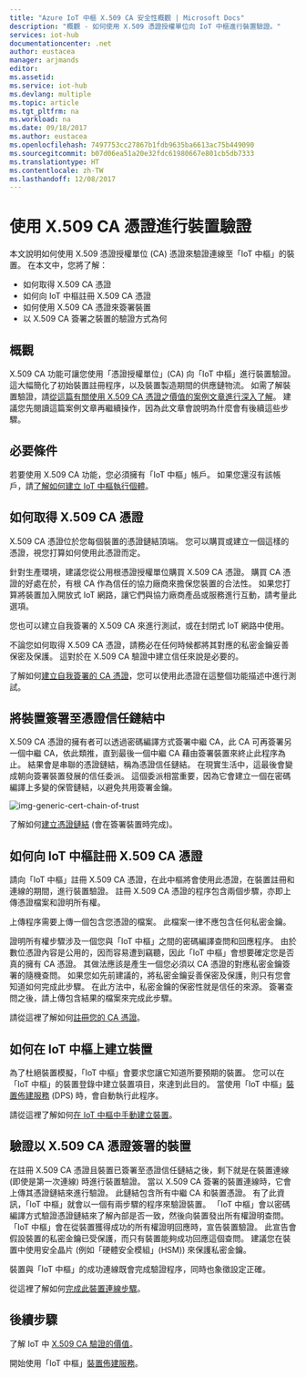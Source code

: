 ```yaml
---
title: "Azure IoT 中樞 X.509 CA 安全性概觀 | Microsoft Docs"
description: "概觀 - 如何使用 X.509 憑證授權單位向 IoT 中樞進行裝置驗證。"
services: iot-hub
documentationcenter: .net
author: eustacea
manager: arjmands
editor: 
ms.assetid: 
ms.service: iot-hub
ms.devlang: multiple
ms.topic: article
ms.tgt_pltfrm: na
ms.workload: na
ms.date: 09/18/2017
ms.author: eustacea
ms.openlocfilehash: 7497753cc27867b1fdb9635ba6613ac75b449090
ms.sourcegitcommit: b07d06ea51a20e32fdc61980667e801cb5db7333
ms.translationtype: HT
ms.contentlocale: zh-TW
ms.lasthandoff: 12/08/2017
---
```

# <a name="device-authentication-using-x509-ca-certificates"></a>使用 X.509 CA 憑證進行裝置驗證

本文說明如何使用 X.509 憑證授權單位 (CA) 憑證來驗證連線至「IoT 中樞」的裝置。  在本文中，您將了解：

* 如何取得 X.509 CA 憑證
* 如何向 IoT 中樞註冊 X.509 CA 憑證
* 如何使用 X.509 CA 憑證來簽署裝置
* 以 X.509 CA 簽署之裝置的驗證方式為何

## <a name="overview"></a>概觀

X.509 CA 功能可讓您使用「憑證授權單位」(CA) 向「IoT 中樞」進行裝置驗證。 這大幅簡化了初始裝置註冊程序，以及裝置製造期間的供應鏈物流。 如需了解裝置驗證，請[從這篇有關使用 X.509 CA 憑證之價值的案例文章進行深入了解](iot-hub-x509ca-concept.md)。  建議您先閱讀這篇案例文章再繼續操作，因為此文章會說明為什麼會有後續這些步驟。

## <a name="prerequisite"></a>必要條件

若要使用 X.509 CA 功能，您必須擁有「IoT 中樞」帳戶。  如果您還沒有該帳戶，請[了解如何建立 IoT 中樞執行個體](iot-hub-csharp-csharp-getstarted.md)。

## <a name="how-to-get-an-x509-ca-certificate"></a>如何取得 X.509 CA 憑證

X.509 CA 憑證位於您每個裝置的憑證鏈結頂端。  您可以購買或建立一個這樣的憑證，視您打算如何使用此憑證而定。

針對生產環境，建議您從公用根憑證授權單位購買 X.509 CA 憑證。 購買 CA 憑證的好處在於，有根 CA 作為信任的協力廠商來擔保您裝置的合法性。 如果您打算將裝置加入開放式 IoT 網路，讓它們與協力廠商產品或服務進行互動，請考量此選項。

您也可以建立自我簽署的 X.509 CA 來進行測試，或在封閉式 IoT 網路中使用。

不論您如何取得 X.509 CA 憑證，請務必在任何時候都將其對應的私密金鑰妥善保密及保護。  這對於在 X.509 CA 驗證中建立信任來說是必要的。 

了解如何[建立自我簽署的 CA 憑證](iot-hub-security-x509-create-certificates.md#createcerts)，您可以使用此憑證在這整個功能描述中進行測試。

## <a name="sign-devices-into-the-certificate-chain-of-trust"></a>將裝置簽署至憑證信任鏈結中

X.509 CA 憑證的擁有者可以透過密碼編譯方式簽署中繼 CA，此 CA 可再簽署另一個中繼 CA，依此類推，直到最後一個中繼 CA 藉由簽署裝置來終止此程序為止。 結果會是串聯的憑證鏈結，稱為憑證信任鏈結。 在現實生活中，這最後會變成朝向簽署裝置發展的信任委派。 這個委派相當重要，因為它會建立一個在密碼編譯上多變的保管鏈結，以避免共用簽署金鑰。

![img-generic-cert-chain-of-trust](./media/generic-cert-chain-of-trust.png)

了解如何[建立憑證鏈結](iot-hub-security-x509-create-certificates.md#createcertchain) (會在簽署裝置時完成)。

## <a name="how-to-register-the-x509-ca-certificate-to-iot-hub"></a>如何向 IoT 中樞註冊 X.509 CA 憑證

請向「IoT 中樞」註冊 X.509 CA 憑證，在此中樞將會使用此憑證，在裝置註冊和連線的期間，進行裝置驗證。  註冊 X.509 CA 憑證的程序包含兩個步驟，亦即上傳憑證檔案和證明所有權。

上傳程序需要上傳一個包含您憑證的檔案。  此檔案一律不應包含任何私密金鑰。

證明所有權步驟涉及一個您與「IoT 中樞」之間的密碼編譯查問和回應程序。  由於數位憑證內容是公用的，因而容易遭到竊聽，因此「IoT 中樞」會想要確定您是否真的擁有 CA 憑證。  其做法應該是產生一個您必須以 CA 憑證的對應私密金鑰簽署的隨機查問。  如果您如先前建議的，將私密金鑰妥善保密及保護，則只有您會知道如何完成此步驟。 在此方法中，私密金鑰的保密性就是信任的來源。  簽署查問之後，請上傳包含結果的檔案來完成此步驟。

請從這裡了解如何[註冊您的 CA 憑證](iot-hub-security-x509-get-started.md#registercerts)。

## <a name="how-to-create-a-device-on-iot-hub"></a>如何在 IoT 中樞上建立裝置

為了杜絕裝置模擬，「IoT 中樞」會要求您讓它知道所要預期的裝置。  您可以在「IoT 中樞」的裝置登錄中建立裝置項目，來達到此目的。  當使用「IoT 中樞」[裝置佈建服務](https://azure.microsoft.com/en-us/blog/azure-iot-hub-device-provisioning-service-preview-automates-device-connection-configuration/) (DPS) 時，會自動執行此程序。 

請從這裡了解如何[在 IoT 中樞中手動建立裝置](iot-hub-security-x509-get-started.md#createdevice)。

## <a name="authenticating-devices-signed-with-x509-ca-certificates"></a>驗證以 X.509 CA 憑證簽署的裝置

在註冊 X.509 CA 憑證且裝置已簽署至憑證信任鏈結之後，剩下就是在裝置連線 (即使是第一次連線) 時進行裝置驗證。  當以 X.509 CA 簽署的裝置連線時，它會上傳其憑證鏈結來進行驗證。 此鏈結包含所有中繼 CA 和裝置憑證。  有了此資訊，「IoT 中樞」就會以一個有兩步驟的程序來驗證裝置。  「IoT 中樞」會以密碼編譯方式驗證憑證鏈結來了解內部是否一致，然後向裝置發出所有權證明查問。  「IoT 中樞」會在從裝置獲得成功的所有權證明回應時，宣告裝置驗證。  此宣告會假設裝置的私密金鑰已受保護，而只有裝置能夠成功回應這個查問。  建議您在裝置中使用安全晶片 (例如「硬體安全模組」(HSM)) 來保護私密金鑰。

裝置與「IoT 中樞」的成功連線既會完成驗證程序，同時也象徵設定正確。

從這裡了解如何[完成此裝置連線步驟](iot-hub-security-x509-get-started.md#authenticatedevice)。

## <a name="next-steps"></a>後續步驟

了解 IoT 中 [X.509 CA 驗證的價值](iot-hub-x509ca-concept.md)。

開始使用「IoT 中樞」[裝置佈建服務](https://docs.microsoft.com/azure/iot-dps/)。